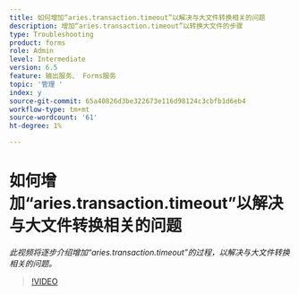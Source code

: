 ```yaml
---
title: 如何增加“aries.transaction.timeout”以解决与大文件转换相关的问题
description: 增加“aries.transaction.timeout”以转换大文件的步骤
type: Troubleshooting
product: forms
role: Admin
level: Intermediate
version: 6.5
feature: 输出服务、 Forms服务
topic: '管理 '
index: y
source-git-commit: 65a40826d3be322673e116d98124c3cbfb1d6eb4
workflow-type: tm+mt
source-wordcount: '61'
ht-degree: 1%

---
```



# 如何增加“aries.transaction.timeout”以解决与大文件转换相关的问题

*此视频将逐步介绍增加“aries.transaction.timeout”的过程，以解决与大文件转换相关的问题。*

>[!VIDEO](https://video.tv.adobe.com/v/335502?quality=9&learn=on)
